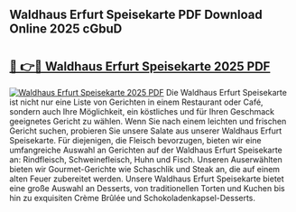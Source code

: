 ## Waldhaus Erfurt Speisekarte PDF Download Online 2025 cGbuD

# <h2><a href="http://gcdtiz.nevu.top/?p=Waldhaus+Erfurt+Speisekarte">🔗 👉🔴 Waldhaus Erfurt Speisekarte 2025 PDF</a></h2>

[![Waldhaus Erfurt Speisekarte 2025 PDF](https://i.imgur.com/dBaPXMq.png)](http://gcdtiz.nevu.top/?p=Waldhaus+Erfurt+Speisekarte)
Die Waldhaus Erfurt Speisekarte ist nicht nur eine Liste von Gerichten in einem Restaurant oder Café, sondern auch Ihre Möglichkeit, ein köstliches und für Ihren Geschmack geeignetes Gericht zu wählen. Wenn Sie nach einem leichten und frischen Gericht suchen, probieren Sie unsere Salate aus unserer Waldhaus Erfurt Speisekarte. Für diejenigen, die Fleisch bevorzugen, bieten wir eine umfangreiche Auswahl an Gerichten auf der Waldhaus Erfurt Speisekarte an: Rindfleisch, Schweinefleisch, Huhn und Fisch. Unseren Auserwählten bieten wir Gourmet-Gerichte wie Schaschlik und Steak an, die auf einem alten Feuer zubereitet werden. Unsere Waldhaus Erfurt Speisekarte bietet eine große Auswahl an Desserts, von traditionellen Torten und Kuchen bis hin zu exquisiten Crème Brûlée und Schokoladenkapsel-Desserts.
